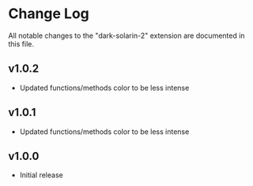# Change Log

All notable changes to the "dark-solarin-2" extension are documented in this file.

## v1.0.2
- Updated functions/methods color to be less intense

## v1.0.1
- Updated functions/methods color to be less intense

## v1.0.0
- Initial release
